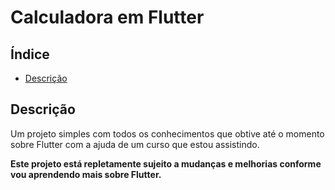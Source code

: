 # Calculadora em Flutter

## Índice

- [Descrição](#descrição)

## Descrição

Um projeto simples com todos os conhecimentos que obtive até o momento sobre Flutter com a ajuda de um curso que estou assistindo.

**Este projeto está repletamente sujeito a mudanças e melhorias conforme vou aprendendo mais sobre Flutter.**